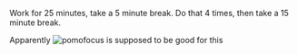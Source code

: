 Work for 25 minutes, take a 5 minute break. Do that 4 times, then take a 15 minute break.

Apparently ![pomofocus](pomofocus.io) is supposed to be good for this
